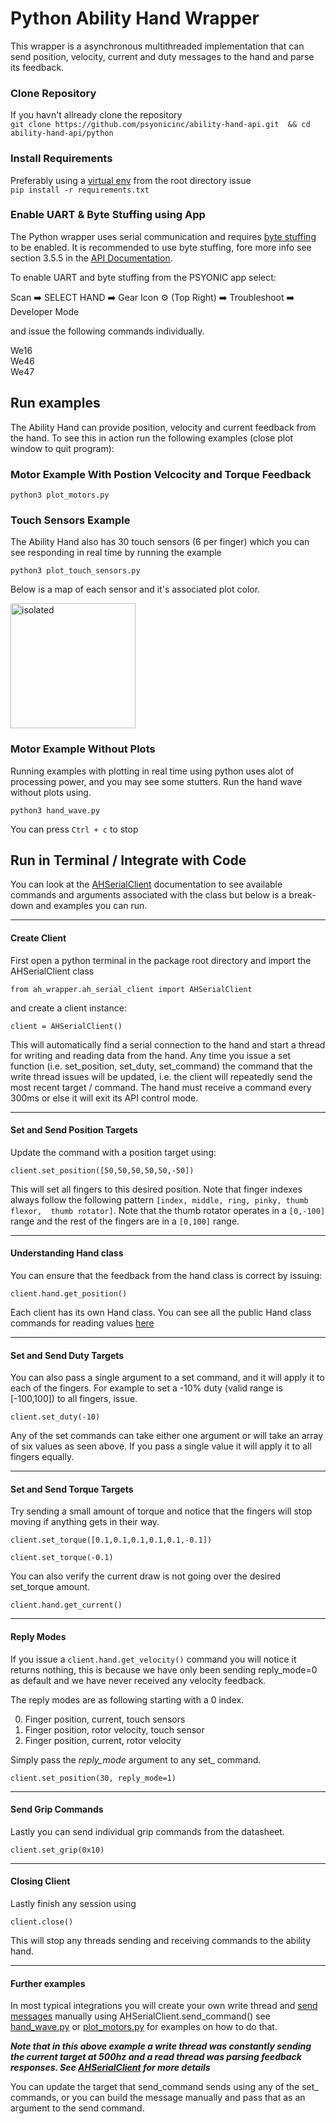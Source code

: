 # Python Ability Hand Wrapper

This wrapper is a asynchronous multithreaded implementation that can send 
position, velocity, current and duty messages to the hand and parse its feedback.

### Clone Repository
If you havn't allready clone the repository  
`git clone https://github.com/psyonicinc/ability-hand-api.git  && cd ability-hand-api/python`

### Install Requirements
Preferably using a [virtual env](https://docs.python.org/3/library/venv.html)  from the root directory issue  
`pip install -r requirements.txt`

### Enable UART & Byte Stuffing using App

The Python wrapper uses serial communication and requires [byte stuffing](https://www.tutorialspoint.com/data_communication_computer_network/byte_stuffing.htm) 
to be enabled.  It is recommended to use byte stuffing, fore more info see 
section 3.5.5 in the [API Documentation](https://github.com/psyonicinc/ability-hand-api/blob/master/Documentation/ABILITY-HAND-ICD.pdf).  

To enable UART and byte stuffing from the PSYONIC app select:

Scan ➡️ SELECT HAND ➡️ Gear Icon ⚙️
(Top Right) ➡️ Troubleshoot ➡️ Developer Mode

and issue the following commands 
individually.

We16  
We46  
We47

## Run examples

The Ability Hand can provide position, velocity and current feedback from the 
hand.  To see this in action run the following examples (close plot window to 
quit program):

### Motor Example With Postion Velcocity and Torque Feedback

`python3 plot_motors.py`

### Touch Sensors Example

The Ability Hand also has 30 touch sensors (6 per finger) which you can see 
responding in real time by running the example

`python3 plot_touch_sensors.py`

Below is a map of each sensor and it's associated plot color.

<img src="images/touch_sensor_legend.png" alt="isolated" width="200"/>

### Motor Example Without Plots

Running examples with plotting in real time using python uses alot of 
processing power, and you may see some stutters. Run the hand wave without plots
using.

`python3 hand_wave.py`

You can press `Ctrl + c` to stop

## Run in Terminal / Integrate with Code

You can look at the [AHSerialClient](docs/AHSerialClient.md) documentation to see
available commands and arguments associated with the class but below is a break-
down and examples you can run.

---

#### Create Client

First open a python terminal in the package root directory and import the 
AHSerialClient class

```from ah_wrapper.ah_serial_client import AHSerialClient```

and create a client instance:

```client = AHSerialClient()```

This will automatically find a serial connection to the hand and start a thread
for writing and reading data from the hand.  Any time you issue a set function
(i.e. set_position, set_duty, set_command) the command that the write thread issues 
will be updated, i.e. the client will repeatedly send the most recent target / 
command. The hand must receive a command every 300ms or else it will exit its 
API control mode.  


---

#### Set and Send Position Targets

Update the command with a position target using:

```client.set_position([50,50,50,50,50,-50])```

This will set all fingers to this desired position. Note that finger indexes 
always follow the following pattern `[index, middle, ring, pinky, thumb flexor, 
thumb rotator]`. Note that the thumb rotator operates in a `[0,-100]` range and 
the rest of the fingers are in a `[0,100]` range.

---

#### Understanding Hand class


You can ensure that the feedback from the hand class is correct by issuing:

```client.hand.get_position()```

Each client has its own Hand class. You can see all the public Hand class 
commands for reading values [here](docs/Hand.md)

---

#### Set and Send Duty Targets

You can also pass a single argument to a set command, and it will apply it to each
of the fingers.  For example to set a -10% duty (valid range is [-100,100]) to 
all fingers, issue.

```client.set_duty(-10)```

Any of the set commands can take either one argument or will take an array of 
six values as seen above.  If you pass a single value it will apply it to all 
fingers equally.

---

#### Set and Send Torque Targets


Try sending a small amount of torque and notice that the fingers will stop moving
if anything gets in their way.

```client.set_torque([0.1,0.1,0.1,0.1,0.1,-0.1])```

```client.set_torque(-0.1)```

You can also verify the current draw is not going over the desired set_torque 
amount.

```client.hand.get_current()```

---

#### Reply Modes

If you issue a `client.hand.get_velocity()` command you will notice it returns
nothing, this is because we have only been sending reply_mode=0 as default and
we have never received any velocity feedback.

The reply modes are as following starting with a 0 index.

0. Finger position, current, touch sensors
1. Finger position, rotor velocity, touch sensor
2. Finger position, current, rotor velocity

Simply pass the *reply_mode* argument to any set_ command.  

```client.set_position(30, reply_mode=1)```


---

#### Send Grip Commands

Lastly you can send individual grip commands from the datasheet.

```client.set_grip(0x10)```

---

#### Closing Client

Lastly finish any session using

```client.close()```

This will stop any threads sending and receiving commands to the ability hand.

---

#### Further examples

In most typical integrations
you will create your own write thread and [send messages](./ah_wrapper/ah_api.py) 
manually using AHSerialClient.send_command() see [hand_wave.py](./hand_wave.py) 
or [plot_motors.py](./plot_motors.py) for examples on how to do that.  

***Note that in this 
above example a write thread was constantly sending the current target at 500hz
and a read thread was parsing feedback responses.  See [AHSerialClient](docs/AHSerialClient.md) for more details***

You can update the target that send_command sends using any of the set_ 
commands, or you can build the message manually and pass that as an argument to the send command.
